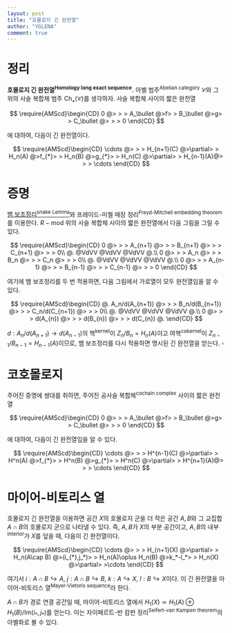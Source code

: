 ```yaml
---
layout: post
title: "호몰로지 긴 완전열"
author: "YGLENA"
comment: true
---
```

# 정리
**호몰로지 긴 완전열<sup>Homology long exact sequence</sup>.** 아벨 범주<sup>Abelian category</sup> $\mathcal{C}$와 그 위의 사슬 복합체 범주 $\mathrm{Ch}_\bullet(\mathcal{C})$를 생각하자. 사슬 복합체 사이의 짧은 완전열

$$
\require{AMScd}\begin{CD}
0 @> > > A_\bullet @>f> > B_\bullet @>g> > C_\bullet @> > > 0
\end{CD}
$$

에 대하여, 다음이 긴 완전열이다.

$$
\require{AMScd}\begin{CD}
\cdots @> > > H_{n+1}(C) @>\partial> > H_n(A) @>f_{*}> > H_n(B) @>g_{*}> > H_n(C) @>\partial> > H_{n-1}(A)@> > > \cdots
\end{CD}
$$

# 증명
[뱀 보조정리<sup>snake Lemma</sup>](https://yglena.github.io/2020-03-08/snake-lemma)와 프레이드-미첼 매장 정리<sup>Freyd-Mitchell embedding theorem</sup>를 이용한다. $R-\mathrm{mod}$ 위의 사슬 복합체 사이의 짧은 완전열에서 다음 그림을 그릴 수 있다.

$$
\require{AMScd}\begin{CD}
0  @> > >  A_{n+1}  @> > >  B_{n+1}  @> > > C_{n+1} @> > > 0\\
@.      @VdVV       @VdVV      @VdVV       @.\\
0  @> > >  A_n  @> > >  B_n  @> > > C_n @> > > 0\\
@.      @VdVV       @VdVV      @VdVV       @.\\
0 @> > >  A_{n-1}   @> > >  B_{n-1}   @> > > C_{n-1}  @> > > 0 
\end{CD}
$$

여기에 뱀 보조정리를 두 번 적용하면, 다음 그림에서 가로열이 모두 완전열임을 알 수 있다.

$$
\require{AMScd}\begin{CD}
  @.  A_n/d(A_{n+1})  @> > >  B_n/d(B_{n+1})  @> > > C_n/d(C_{n+1}) @> > > 0\\
@.      @VdVV       @VdVV      @VdVV       @.\\
0 @> > >  d(A_{n})   @> > >  d(B_{n})   @> > > d(C_{n})  @.
\end{CD}
$$

$d:A_n/d(A_{n+1})\rightarrow d(A_{n-1})$의 핵<sup>kernel</sup>이 $Z_n/B_n=H_n(A)$이고 여핵<sup>cokernel</sup>이 $Z_{n-1}/B_{n-1}=H_{n-1}(A)$이므로, 뱀 보조정리를 다시 적용하면 명시된 긴 완전열을 얻는다. $\square$

# 코호몰로지
주어진 증명에 쌍대를 취하면, 주어진 공사슬 복합체<sup>cochain complex</sup> 사이의 짧은 완전열

$$
\require{AMScd}\begin{CD}
0 @> > > A_\bullet @>f> > B_\bullet @>g> > C_\bullet @> > > 0
\end{CD}
$$

에 대하여, 다음이 긴 완전열임을 알 수 있다.

$$
\require{AMScd}\begin{CD}
\cdots @> > > H^{n-1}(C) @>\partial> > H^n(A) @>f_{*}> > H^n(B) @>g_{*}> > H^n(C) @>\partial> > H^{n+1}(A)@> > > \cdots
\end{CD}
$$

# 마이어-비토리스 열
호몰로지 긴 완전열을 이용하면 공간 $X$의 호몰로지 군을 더 작은 공간 $A,B$와 그 교집합 $A\cap B$의 호몰로지 군으로 나타낼 수 있다. 즉, $A,B$가 $X$의 부분 공간이고, $A,B$의 내부<sup>interior</sup>가 $X$를 덮을 때, 다음이 긴 완전열이다.

$$
\require{AMScd}\begin{CD}
\cdots @> > > H_{n+1}(X) @>\partial> > H_n(A\cap B) @>(i_{*},j_*)> > H_n(A)\oplus H_n(B) @>k_*-l_*> > H_n(X) @>\partial> >\cdots
\end{CD}
$$

여기서 $i:A\cap B\hookrightarrow A$, $j:A\cap B\hookrightarrow B$, $k:A\hookrightarrow X$, $l:B\hookrightarrow X$이다. 이 긴 완전열을 마이어-비토리스 열<sup>Mayer-Vietoris sequence</sup>라 한다.
 
$A\cap B$가 경로 연결 공간일 때, 마이어-비토리스 열에서 $H_1(X)\simeq H_1(A)\oplus H_1(B)/\mathrm{Im}(i_{ * },j_{ * })$를 얻는다. 이는 자이페르트-반 캄펀 정리<sup>Seifert-van Kampen theorem</sup>의 아벨화로 볼 수 있다.
